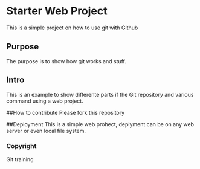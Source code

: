 # Starter Web Project
This is a simple project on how to use git with Github

## Purpose
The purpose is to show how git works and stuff.

## Intro
This is an example to show differente parts if the Git repository and various command using a web project.

##How to contribute
Please fork this repository

##Deployment
This is a simple web prohect, deplyment can be on any web server or even local file system.

### Copyright
Git training
